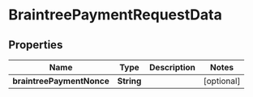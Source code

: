

# BraintreePaymentRequestData

## Properties

Name | Type | Description | Notes
------------ | ------------- | ------------- | -------------
**braintreePaymentNonce** | **String** |  |  [optional]



